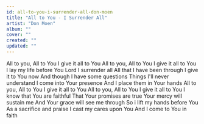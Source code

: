 ```yaml
---
id: all-to-you-i-surrender-all-don-moen
title: "All to You - I Surrender All"
artist: "Don Moen"
album: ""
cover: ""
created: ""
updated: ""
---
```


All to you, All to You
I give it all to You
All to you, All to You
I give it all to You
I lay my life before You
Lord I surrender all
All that I have been through
I give it to You now
And though I have some questions
Things I'll never understand
I come into Your presence
And I place them in Your hands
All to you, All to You
I give it all to You
All to you, All to You
I give it all to You
I know that You are faithful
That Your promises are true
Your mercy will sustain me
And Your grace will see me through
So i lift my hands before You
As a sacrifice and praise
I cast my cares upon You
And I come to You in faith